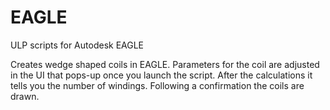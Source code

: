 # EAGLE
ULP scripts for Autodesk EAGLE

Creates wedge shaped coils in EAGLE.
Parameters for the coil are adjusted in the UI that pops-up once you launch the script.
After the calculations it tells you the number of windings. Following a confirmation the coils are drawn.
